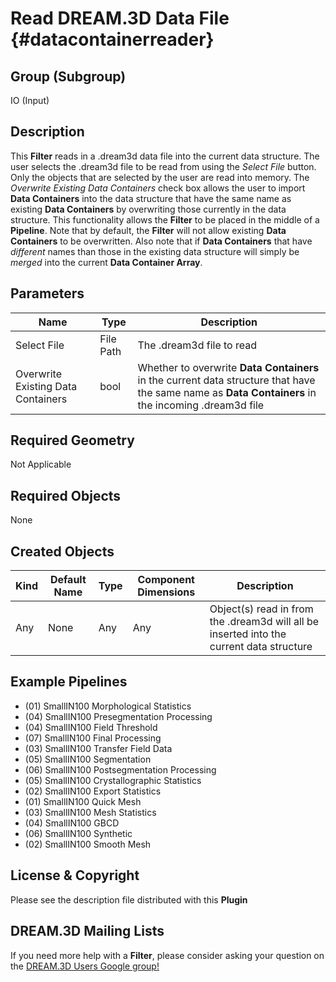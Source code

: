 Read DREAM.3D Data File {#datacontainerreader}
=============

## Group (Subgroup) ##

IO (Input)

## Description ##

This **Filter** reads in a .dream3d data file into the current data structure. The user selects the .dream3d file to be read from using the _Select File_ button. Only the objects that are selected by the user are read into memory. The _Overwrite Existing Data Containers_ check box allows the user to import **Data Containers** into the data structure that have the same name as existing **Data Containers** by overwriting those currently in the data structure. This functionality allows the **Filter** to be placed in the middle of a **Pipeline**. Note that by default, the **Filter** will not allow existing **Data Containers** to be overwritten. Also note that if **Data Containers** that have _different_ names than those in the existing data structure will simply be _merged_ into the current **Data Container Array**.


## Parameters ##

| Name | Type | Description |
|------|------|--------------|
| Select File | File Path | The .dream3d file to read |
| Overwrite Existing Data Containers | bool | Whether to overwrite **Data Containers** in the current data structure that have the same name as **Data Containers** in the incoming .dream3d file |

## Required Geometry ##

Not Applicable

## Required Objects ##

None

## Created Objects ##

| Kind | Default Name | Type | Component Dimensions | Description |
|------|--------------|------|----------------------|-------------|
| Any | None | Any | Any | Object(s) read in from the .dream3d will all be inserted into the current data structure |



## Example Pipelines ##

+ (01) SmallIN100 Morphological Statistics
+ (04) SmallIN100 Presegmentation Processing
+ (04) SmallIN100 Field Threshold
+ (07) SmallIN100 Final Processing
+ (03) SmallIN100 Transfer Field Data
+ (05) SmallIN100 Segmentation
+ (06) SmallIN100 Postsegmentation Processing
+ (05) SmallIN100 Crystallographic Statistics
+ (02) SmallIN100 Export Statistics
+ (01) SmallIN100 Quick Mesh
+ (03) SmallIN100 Mesh Statistics
+ (04) SmallIN100 GBCD
+ (06) SmallIN100 Synthetic
+ (02) SmallIN100 Smooth Mesh

## License & Copyright ##

Please see the description file distributed with this **Plugin**

## DREAM.3D Mailing Lists ##

If you need more help with a **Filter**, please consider asking your question on the [DREAM.3D Users Google group!](https://groups.google.com/forum/?hl=en#!forum/dream3d-users)


